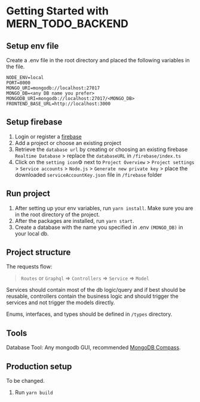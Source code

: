 # Getting Started with MERN_TODO_BACKEND

## Setup env file
Create a .env file in the root directory and placed the following variables in the file.

```
NODE_ENV=local
PORT=8000
MONGO_URI=mongodb://localhost:27017
MONGO_DB=<any DB name you prefer>
MONGODB_URI=mongodb://localhost:27017/<MONGO_DB>
FRONTEND_BASE_URL=http://localhost:3000
```

## Setup firebase
1. Login or register a [firebase](https://firebase.google.com/)
2. Add a project or choose an existing project
3. Retrieve the `database url` by creating or choosing an existing firebase `Realtime Database` > replace the `databaseURL` in `/firebase/index.ts`
4. Click on the `setting icon`:gear: next to `Project Overview` > `Project settings` > `Service accounts` > `Node.js` > `Generate new private key` > place the downloaded `serviceAccountKey.json` file in  `/firebase` folder

## Run project
1. After setting up your env variables, run `yarn install`. Make sure you are in the root directory of the project.
2. After the packages are installed, run `yarn start`.
3. Create a database with the name you specified in .env `(MONGO_DB)` in your local db. 

## Project structure
The requests flow:
> `Routes` or `Graphql` => `Controllers` => `Service` => `Model`

Services should contain most of the db logic/query and if best should be reusable, controllers contain the business logic and should trigger the services and not trigger the models directly.

Enums, interfaces, and types should be defined in `/types` directory.

## Tools
Database Tool: Any mongodb GUI, recommended [MongoDB Compass]().

## Production setup
To be changed.
1. Run `yarn build`